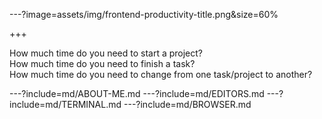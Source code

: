---?image=assets/img/frontend-productivity-title.png&size=60%

+++

How much time do you need to start a project?  
How much time do you need to finish a task?  
How much time do you need to change from one task/project to another?  

---?include=md/ABOUT-ME.md
---?include=md/EDITORS.md
---?include=md/TERMINAL.md
---?include=md/BROWSER.md
